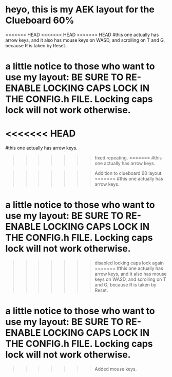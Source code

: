 # heyo, this is my AEK layout for the Clueboard 60%
<<<<<<< HEAD
<<<<<<< HEAD
<<<<<<< HEAD
#this one actually has arrow keys, and it also has mouse keys on WASD, and scrolling on T and G, because R is taken by Reset.
# a little notice to those who want to use my layout: BE SURE TO RE-ENABLE LOCKING CAPS LOCK IN THE CONFIG.h FILE. Locking caps lock will not work otherwise.
<<<<<<< HEAD
=======
#this one actually has arrow keys.
>>>>>>> fixed repeating.
=======
#this one actually has arrow keys. 

>>>>>>> Addition to clueboard 60 layout.
=======
#this one actually has arrow keys.
# a little notice to those who want to use my layout: BE SURE TO RE-ENABLE LOCKING CAPS LOCK IN THE CONFIG.h FILE. Locking caps lock will not work otherwise. 
>>>>>>> disabled locking caps lock again
=======
#this one actually has arrow keys, and it also has mouse keys on WASD, and scrolling on T and G, because R is taken by Reset. 
# a little notice to those who want to use my layout: BE SURE TO RE-ENABLE LOCKING CAPS LOCK IN THE CONFIG.h FILE. Locking caps lock will not work otherwise.
>>>>>>> Added mouse keys.
